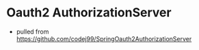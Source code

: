 # Oauth2 AuthorizationServer

- pulled from https://github.com/codej99/SpringOauth2AuthorizationServer